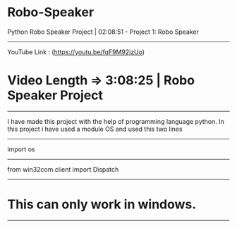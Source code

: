 # Robo-Speaker 
Python Robo Speaker Project | 02:08:51 - Project 1: Robo Speaker  
________________________________________________________________________________
YouTube Link : (https://youtu.be/fqF9M92jzUo) 
# Video Length => 3:08:25 | Robo Speaker Project
________________________________________________________________________________
I have made this project with the help of programming language python.
In this project i have used a module OS 
and used this two lines 
_________________________________________
import os
_________________________________________
from win32com.client import Dispatch
_________________________________________
# This can only work in windows.
________________________________________________________________________________
